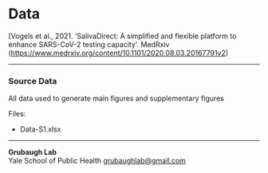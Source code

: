 # Data 

[Vogels et al., 2021. 'SalivaDirect: A simplified and flexible platform to enhance SARS-CoV-2 testing capacity'. MedRxiv (https://www.medrxiv.org/content/10.1101/2020.08.03.20167791v2)

---

### Source Data

All data used to generate main figures and supplementary figures 

Files:
* Data-S1.xlsx

---
**Grubaugh Lab**  
Yale School of Public Health
[grubaughlab@gmail.com](mailto:grubaughlab@gmail.com)

